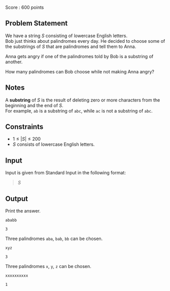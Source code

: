 Score : $600$ points

## Problem Statement

We have a string $S$ consisting of lowercase English letters.<br>
Bob just thinks about palindromes every day. He decided to choose some of the substrings of $S$ that are palindromes and tell them to Anna.

Anna gets angry if one of the palindromes told by Bob is a substring of another.

How many palindromes can Bob choose while not making Anna angry?

## Notes

A **substring** of $S$ is the result of deleting zero or more characters from the beginning and the end of $S$.<br>
For example, `ab` is a substring of `abc`, while `ac` is not a substring of `abc`.

## Constraints

- $1 \leq |S| \leq 200$
- $S$ consists of lowercase English letters.

## Input

Input is given from Standard Input in the following format:

> $S$

## Output

Print the answer.

```input1
ababb
```

```output1
3
```

Three palindromes `aba`, `bab`, `bb` can be chosen.

```input2
xyz
```

```output2
3
```

Three palindromes `x`, `y`, `z` can be chosen.

```input3
xxxxxxxxxx
```

```output3
1
```